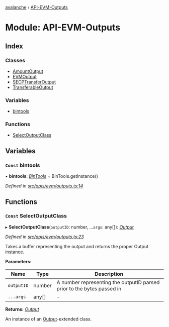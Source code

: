 [avalanche](../README.md) › [API-EVM-Outputs](api_evm_outputs.md)

# Module: API-EVM-Outputs

## Index

### Classes

* [AmountOutput](../classes/api_evm_outputs.amountoutput.md)
* [EVMOutput](../classes/api_evm_outputs.evmoutput.md)
* [SECPTransferOutput](../classes/api_evm_outputs.secptransferoutput.md)
* [TransferableOutput](../classes/api_evm_outputs.transferableoutput.md)

### Variables

* [bintools](api_evm_outputs.md#const-bintools)

### Functions

* [SelectOutputClass](api_evm_outputs.md#const-selectoutputclass)

## Variables

### `Const` bintools

• **bintools**: *[BinTools](../classes/utils_bintools.bintools.md)* = BinTools.getInstance()

*Defined in [src/apis/evm/outputs.ts:14](https://github.com/ava-labs/avalanchejs/blob/cfff19f/src/apis/evm/outputs.ts#L14)*

## Functions

### `Const` SelectOutputClass

▸ **SelectOutputClass**(`outputID`: number, ...`args`: any[]): *[Output](../classes/common_output.output.md)*

*Defined in [src/apis/evm/outputs.ts:23](https://github.com/ava-labs/avalanchejs/blob/cfff19f/src/apis/evm/outputs.ts#L23)*

Takes a buffer representing the output and returns the proper Output instance.

**Parameters:**

Name | Type | Description |
------ | ------ | ------ |
`outputID` | number | A number representing the outputID parsed prior to the bytes passed in  |
`...args` | any[] | - |

**Returns:** *[Output](../classes/common_output.output.md)*

An instance of an [Output](../classes/common_output.output.md)-extended class.
